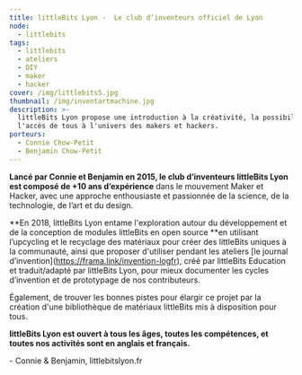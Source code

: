 ```yaml
---
title: littleBits Lyon -  Le club d’inventeurs officiel de Lyon
node:
  - littlebits
tags:
  - littlebits
  - ateliers
  - DIY
  - maker
  - hacker
cover: /img/littlebits5.jpg
thumbnail: /img/inventartmachine.jpg
description: >-
  littleBits Lyon propose une introduction à la créativité, la possibilité et
  l'accès de tous à l'univers des makers et hackers.
porteurs:
  - Connie Chow-Petit
  - Benjamin Chow-Petit
---
```

**Lancé par Connie et Benjamin en 2015, le club d’inventeurs littleBits Lyon est composé de +10 ans d’expérience** dans le mouvement Maker et Hacker, avec une approche enthousiaste et passionnée de la science, de la technologie, de l’art et du design.



**En 2018, littleBits Lyon entame l'exploration autour du développement et de la conception de modules littleBits en open source **en utilisant l’upcycling et le recyclage des matériaux pour créer des littleBits uniques à la communauté, ainsi que proposer d'utiliser pendant les ateliers \[le journal d’invention](https://frama.link/invention-logfr), créé par littleBits Education et traduit/adapté par littleBits Lyon, pour mieux documenter les cycles d’invention et de prototypage de nos contributeurs. 

Également, de trouver les bonnes pistes pour élargir ce projet par la création d'une bibliothèque de matériaux littleBits mis à disposition pour tous.



**littleBits Lyon est ouvert à tous les âges, toutes les compétences, et toutes nos activités sont en anglais et français.**



\- Connie & Benjamin, littlebitslyon.fr
